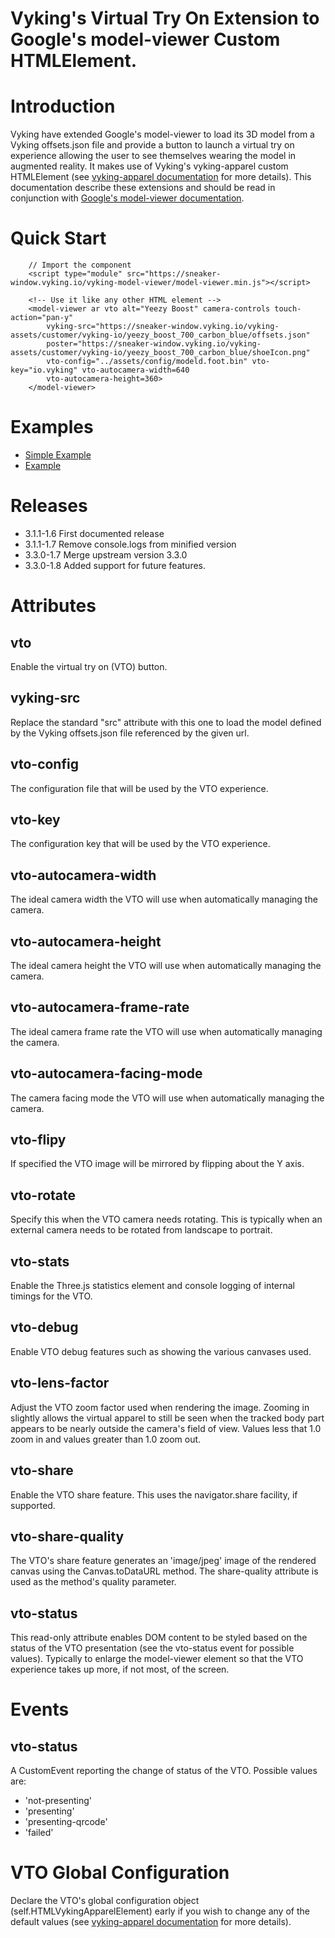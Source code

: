 # Vyking's Virtual Try On Extension to Google's model-viewer Custom HTMLElement.

# Introduction
Vyking have extended Google's model-viewer to load its 3D model from a Vyking offsets.json file and provide a button to launch a virtual try on experience allowing the user to see themselves wearing the model in augmented reality. It makes use of Vyking's vyking-apparel custom HTMLElement (see <a href="https://sneaker-window.vyking.io/vyking-apparel/1/docs/index.html" target="_blank">vyking-apparel documentation</a> for more details). This documentation describe these extensions and should be read in conjunction with <a href="https://modelviewer.dev" target="_blank">Google's model-viewer documentation</a>.

# Quick Start
```
    // Import the component
    <script type="module" src="https://sneaker-window.vyking.io/vyking-model-viewer/model-viewer.min.js"></script>

    <!-- Use it like any other HTML element -->
    <model-viewer ar vto alt="Yeezy Boost" camera-controls touch-action="pan-y"
        vyking-src="https://sneaker-window.vyking.io/vyking-assets/customer/vyking-io/yeezy_boost_700_carbon_blue/offsets.json"
        poster="https://sneaker-window.vyking.io/vyking-assets/customer/vyking-io/yeezy_boost_700_carbon_blue/shoeIcon.png"
        vto-config="../assets/config/modeld.foot.bin" vto-key="io.vyking" vto-autocamera-width=640
        vto-autocamera-height=360>
    </model-viewer>
```
# Examples
- <a href="https://sneaker-window.vyking.io/vyking-model-viewer/examples/model-viewer-example.html" target="_blank">Simple Example</a>
- <a href="https://sneaker-window.vyking.io/vyking-model-viewer/examples/model-viewer-catalog-example.html" target="_blank">Example</a>

# Releases
- 3.1.1-1.6 First documented release
- 3.1.1-1.7 Remove console.logs from minified version
- 3.3.0-1.7 Merge upstream version 3.3.0
- 3.3.0-1.8 Added support for future features.
# Attributes
## vto
Enable the virtual try on (VTO) button.
## vyking-src
Replace the standard "src" attribute with this one to load the model defined by the Vyking offsets.json file referenced by the given url.
## vto-config
The configuration file that will be used by the VTO experience.
## vto-key
The configuration key that will be used by the VTO experience.
## vto-autocamera-width
The ideal camera width the VTO will use when automatically managing the camera.
## vto-autocamera-height
The ideal camera height the VTO will use when automatically managing the camera.
## vto-autocamera-frame-rate
The ideal camera frame rate the VTO will use when automatically managing the camera.
## vto-autocamera-facing-mode
The camera facing mode the VTO will use when automatically managing the camera.
## vto-flipy
If specified the VTO image will be mirrored by flipping about the Y axis.
## vto-rotate
Specify this when the VTO camera needs rotating.  This is typically when an external camera needs to be rotated from landscape to portrait.
## vto-stats
Enable the Three.js statistics element and console logging of internal timings for the VTO.
## vto-debug
Enable VTO debug features such as showing the various canvases used.
## vto-lens-factor
Adjust the VTO zoom factor used when rendering the image.  Zooming in slightly allows the virtual apparel to still be seen when the tracked body part appears to be nearly outside the camera's field of view. Values less that 1.0 zoom in and values greater than 1.0 zoom out.
## vto-share
Enable the VTO share feature.  This uses the navigator.share facility, if supported.
## vto-share-quality
The VTO's share feature generates an 'image/jpeg' image of the rendered canvas using the Canvas.toDataURL method. The share-quality attribute is used as the method's quality parameter.
## vto-status
This read-only attribute enables DOM content to be styled based on the status of the VTO presentation (see the vto-status event for possible values). Typically to enlarge the model-viewer element so that the VTO experience takes up more, if not most, of the screen.

# Events
## vto-status
A CustomEvent reporting the change of status of the VTO. Possible values are:

- 'not-presenting'
- 'presenting'
- 'presenting-qrcode'
- 'failed'
# VTO Global Configuration
Declare the VTO's global configuration object (self.HTMLVykingApparelElement) early if you wish to change any of the default values (see <a href="https://sneaker-window.vyking.io/vyking-apparel/1/docs/index.html" target="_blank">vyking-apparel documentation</a> for more details).
